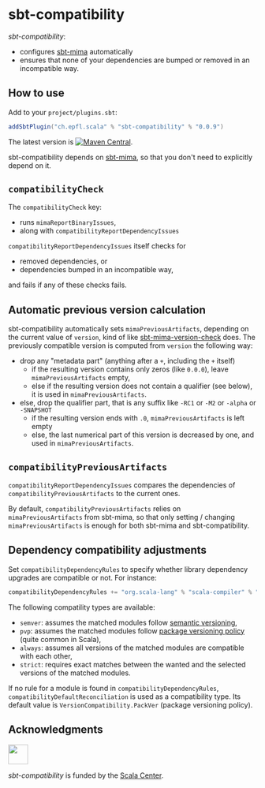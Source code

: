 # sbt-compatibility

*sbt-compatibility*:
- configures [sbt-mima](https://github.com/lightbend/mima) automatically
- ensures that none of your dependencies are bumped or removed in an incompatible way.

## How to use

Add to your `project/plugins.sbt`:

```scala
addSbtPlugin("ch.epfl.scala" % "sbt-compatibility" % "0.0.9")
```

The latest version is [![Maven Central](https://img.shields.io/maven-central/v/ch.epfl.scala/sbt-compatibility-dummy_2.12.svg)](https://maven-badges.herokuapp.com/maven-central/ch.epfl.scala/sbt-compatibility-dummy_2.12).

sbt-compatibility depends on [sbt-mima](https://github.com/lightbend/mima), so that you don't need to explicitly
depend on it.

## `compatibilityCheck`

The `compatibilityCheck` key:
- runs `mimaReportBinaryIssues`,
- along with `compatibilityReportDependencyIssues`

`compatibilityReportDependencyIssues` itself checks for
- removed dependencies, or
- dependencies bumped in an incompatible way,

and fails if any of these checks fails.

## Automatic previous version calculation

sbt-compatibility automatically sets `mimaPreviousArtifacts`, depending on the current value of `version`, kind of like
[sbt-mima-version-check](https://github.com/ChristopherDavenport/sbt-mima-version-check) does.
The previously compatible version is computed from `version` the following way:
- drop any "metadata part" (anything after a `+`, including the `+` itself)
  - if the resulting version contains only zeros (like `0.0.0`), leave `mimaPreviousArtifacts` empty,
  - else if the resulting version does not contain a qualifier (see below), it is used in `mimaPreviousArtifacts`.
- else, drop the qualifier part, that is any suffix like `-RC1` or `-M2` or `-alpha` or `-SNAPSHOT`
  - if the resulting version ends with `.0`, `mimaPreviousArtifacts` is left empty
  - else, the last numerical part of this version is decreased by one, and used in `mimaPreviousArtifacts`.

## `compatibilityPreviousArtifacts`

`compatibilityReportDependencyIssues` compares the dependencies of `compatibilityPreviousArtifacts` to the current ones.

By default, `compatibilityPreviousArtifacts` relies on `mimaPreviousArtifacts` from sbt-mima, so that only setting / changing `mimaPreviousArtifacts` is enough for both sbt-mima and sbt-compatibility.

## Dependency compatibility adjustments

Set `compatibilityDependencyRules` to specify whether library dependency upgrades are compatible or not. For instance:

```scala
compatibilityDependencyRules += "org.scala-lang" % "scala-compiler" % "strict"
```

The following compatility types are available:
- `semver`: assumes the matched modules follow [semantic versioning](https://semver.org),
- `pvp`: assumes the matched modules follow [package versioning policy](https://pvp.haskell.org) (quite common in Scala),
- `always`: assumes all versions of the matched modules are compatible with each other,
- `strict`: requires exact matches between the wanted and the selected versions of the matched modules.

If no rule for a module is found in `compatibilityDependencyRules`, `compatibilityDefaultReconciliation` is used
as a compatibility type. Its default value is `VersionCompatibility.PackVer` (package versioning policy).

## Acknowledgments

<img src="https://scala.epfl.ch/resources/img/scala-center-swirl.png" width="40px" />

*sbt-compatibility* is funded by the [Scala Center](https://scala.epfl.ch).
